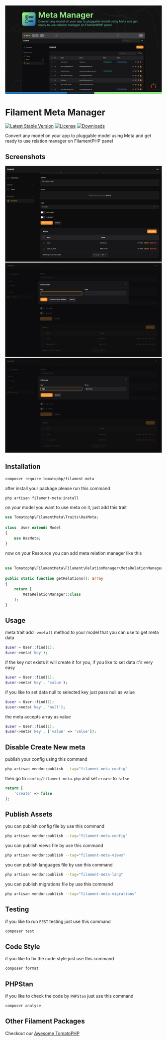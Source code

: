 ![Screenshot](https://raw.githubusercontent.com/tomatophp/filament-meta/master/arts/3x1io-tomato-meta.jpg)

# Filament Meta Manager

[![Latest Stable Version](https://poser.pugx.org/tomatophp/filament-meta/version.svg)](https://packagist.org/packages/tomatophp/filament-meta)
[![License](https://poser.pugx.org/tomatophp/filament-meta/license.svg)](https://packagist.org/packages/tomatophp/filament-meta)
[![Downloads](https://poser.pugx.org/tomatophp/filament-meta/d/total.svg)](https://packagist.org/packages/tomatophp/filament-meta)

Convert any model on your app to pluggable model using Meta and get ready to use relation manager on FilamentPHP panel

## Screenshots


![Relation Manager](https://raw.githubusercontent.com/tomatophp/filament-meta/master/arts/relation-manager.png)
![Create](https://raw.githubusercontent.com/tomatophp/filament-meta/master/arts/create.png)
![Edit](https://raw.githubusercontent.com/tomatophp/filament-meta/master/arts/edit.png)
## Installation

```bash
composer require tomatophp/filament-meta
```
after install your package please run this command

```bash
php artisan filament-meta:install
```

on your model you want to use meta on it, just add this trait

```php
use Tomatophp\FilamentMeta\Traits\HasMeta;

class  User extends Model
{
    use HasMeta;
}
```

now on your Resource you can add meta relation manager like this

```php

use Tomatophp\FilamentMeta\Filament\RelationManager\MetaRelationManager;

public static function getRelations(): array
{
    return [
        MetaRelationManager::class
    ];
}
```

## Usage

meta trait add `->meta()` method to your model that you can use to get meta data

```php
$user = User::find(1);
$user->meta('key');
```

if the key not exists it will create it for you, if you like to set data it's very easy

```php
$user = User::find(1);
$user->meta('key', 'value');
```

if you like to set data null to selected key just pass null as value

```php
$user = User::find(1);
$user->meta('key', 'null');
```

the meta accepts array as value

```php
$user = User::find(1);
$user->meta('key', ['value' => 'value']);
```

## Disable Create New meta

publish your config using this command

```bash
php artisan vendor:publish --tag="filament-meta-config"
```

then go to `config/filament-meta.php` and set `create` to `false`

```php
return [
    'create' => false
];
```

## Publish Assets

you can publish config file by use this command

```bash
php artisan vendor:publish --tag="filament-meta-config"
```

you can publish views file by use this command

```bash
php artisan vendor:publish --tag="filament-meta-views"
```

you can publish languages file by use this command

```bash
php artisan vendor:publish --tag="filament-meta-lang"
```

you can publish migrations file by use this command

```bash
php artisan vendor:publish --tag="filament-meta-migrations"
```

## Testing

if you like to run `PEST` testing just use this command

```bash
composer test
```

## Code Style

if you like to fix the code style just use this command

```bash
composer format
```

## PHPStan

if you like to check the code by `PHPStan` just use this command

```bash
composer analyse
```

## Other Filament Packages

Checkout our [Awesome TomatoPHP](https://github.com/tomatophp/awesome)
